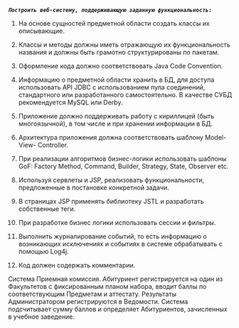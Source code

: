 **_`Построить веб-систему, поддерживающую заданную функциональность:`_**
1. На основе сущностей предметной области создать классы их
описывающие.
2. Классы и методы должны иметь отражающую их функциональность
названия и должны быть грамотно структурированы по пакетам.
3. Оформление кода должно соответствовать Java Code Convention.
4. Информацию о предметной области хранить в БД, для доступа
использовать API JDBC с использованием пула соединений,
стандартного или разработанного самостоятельно. В качестве СУБД
рекомендуется MySQL или Derby.
5. Приложение должно поддерживать работу с кириллицей (быть
многоязычной), в том числе и при хранении информации в БД.

6. Архитектура приложения должна соответствовать шаблону Model-View-
Controller.

7. При реализации алгоритмов бизнес-логики использовать шаблоны GoF:
Factory Method, Command, Builder, Strategy, State, Observer etc.
8. Используя сервлеты и JSP, реализовать функциональности,
предложенные в постановке конкретной задачи.
9. В страницах JSP применять библиотеку JSTL и разработать собственные
теги.
10. При разработке бизнес логики использовать сессии и фильтры.
11. Выполнить журналирование событий, то есть информацию о
возникающих исключениях и событиях в системе обрабатывать с
помощью Log4j.
12. Код должен содержать комментарии.

 Система Приемная комиссия. Абитуриент регистрируется на один из
Факультетов с фиксированным планом набора, вводит баллы по
соответствующим Предметам и аттестату. Результаты Администратором
регистрируются в Ведомости. Система подсчитывает сумму баллов и определяет
Абитуриентов, зачисленных в учебное заведение.